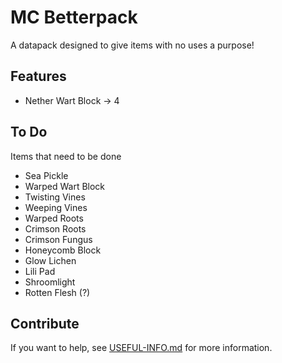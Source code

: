 # MC Betterpack
A datapack designed to give items with no uses a purpose!


## Features
- Nether Wart Block → 4

## To Do
Items that need to be done
- Sea Pickle
- Warped Wart Block
- Twisting Vines
- Weeping Vines
- Warped Roots
- Crimson Roots
- Crimson Fungus
- Honeycomb Block
- Glow Lichen
- Lili Pad
- Shroomlight
- Rotten Flesh (?)

## Contribute
If you want to help, see [USEFUL-INFO.md](USEFUL-INFO.md) for more information.